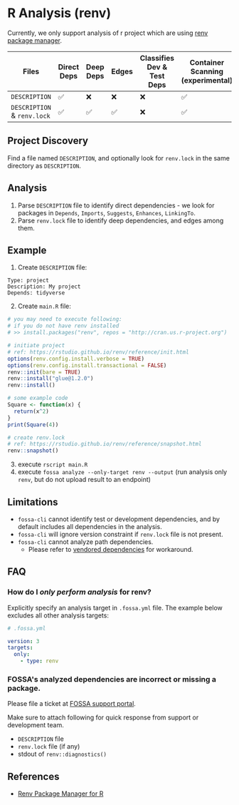 # R Analysis (renv)

Currently, we only support analysis of r project which are using [renv package manager](https://rstudio.github.io/renv/index.html).

| Files                       | Direct Deps        | Deep Deps          | Edges              | Classifies Dev & Test Deps | Container Scanning (experimental) |
| --------------------------- | ------------------ | ------------------ | ------------------ | -------------------------- | --------------------------------- |
| `DESCRIPTION`               | :white_check_mark: | :x:                | :x:                | :x:                        | :white_check_mark:                |
| `DESCRIPTION` & `renv.lock` | :white_check_mark: | :white_check_mark: | :white_check_mark: | :x:                        | :white_check_mark:                |

## Project Discovery

Find a file named `DESCRIPTION`, and optionally look for `renv.lock` in the same directory as `DESCRIPTION`.

## Analysis

1. Parse `DESCRIPTION` file to identify direct dependencies - we look for packages in `Depends`, `Imports`, `Suggests`, `Enhances`, `LinkingTo`.
2. Parse `renv.lock` file to identify deep dependencies, and edges among them.

## Example

1. Create `DESCRIPTION` file:
```text
Type: project
Description: My project
Depends: tidyverse

```

2. Create `main.R` file:
```r
# you may need to execute following: 
# if you do not have renv installed
# >> install.packages("renv", repos = "http://cran.us.r-project.org")

# initiate project
# ref: https://rstudio.github.io/renv/reference/init.html
options(renv.config.install.verbose = TRUE)
options(renv.config.install.transactional = FALSE)
renv::init(bare = TRUE)
renv::install("glue@1.2.0")
renv::install()

# some example code
Square <- function(x) {
  return(x^2)
}
print(Square(4))

# create renv.lock
# ref: https://rstudio.github.io/renv/reference/snapshot.html
renv::snapshot()
```
3. execute `rscript main.R`
4. execute `fossa analyze --only-target renv --output` (run analysis only `renv`, but do not upload result to an endpoint)

## Limitations


- `fossa-cli` cannot identify test or development dependencies, and by default includes all dependencies in the analysis.
- `fossa-cli` will ignore version constraint if `renv.lock` file is not present.
- `fossa-cli` cannot analyze path dependencies. <!-- renv does not have docs on local packages --> 
  - Please refer to [vendored dependencies](./../../../../features/vendored-dependencies.md) for workaround. 

## FAQ

### How do I *only perform analysis* for renv?

Explicitly specify an analysis target in `.fossa.yml` file. The example below excludes all other analysis targets:

```yaml
# .fossa.yml 

version: 3
targets:
  only:
    - type: renv
```

### FOSSA's analyzed dependencies are incorrect or missing a package. 

Please file a ticket at [FOSSA support portal](https://support.fossa.com).

Make sure to attach following for quick response from support or development team.

* `DESCRIPTION` file
* `renv.lock` file (if any)
* stdout of `renv::diagnostics()`

## References

- [Renv Package Manager for R](https://rstudio.github.io/renv/index.html)